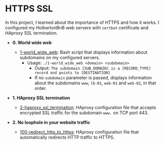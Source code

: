 # HTTPS SSL

In this project, I learned about the importance of HTTPS and how it works. I
configured my HolbertonBnB web servers with `certbot` certificate and HAproxy
SSL termination.

* **0. World wide web**
  * [1-world_wide_web](./1-world_wide_web): Bash script that displays
    information about subdomains on my configured servers.
      * Usage: `./1-world_wide_web <domain> <subdomain>`
        * Output: `The subdomain [SUB_DOMAIN] is a [RECORD_TYPE] record and
	  points to [DESTINATION]`
	    * If no `subdomain` parameter is passed, displays information about the
	      subdomains `www`, `lb-01`, `web-01` and `web-02`, in that order.

* **1. HAproxy SSL termination**
  * [2-haproxy_ssl_termination](./2-haproxy_ssl_termination): HAproxy
    configuration file that accepts encrypted SSL traffic for the subdomain
      `www.` on TCP port 443.

* **2. No loophole in your website traffic**
  * [100-redirect_http_to_https](./100-redirect_http_to_https): HAproxy
    configuration file that automatically redirects HTTP traffic to HTTPS.
